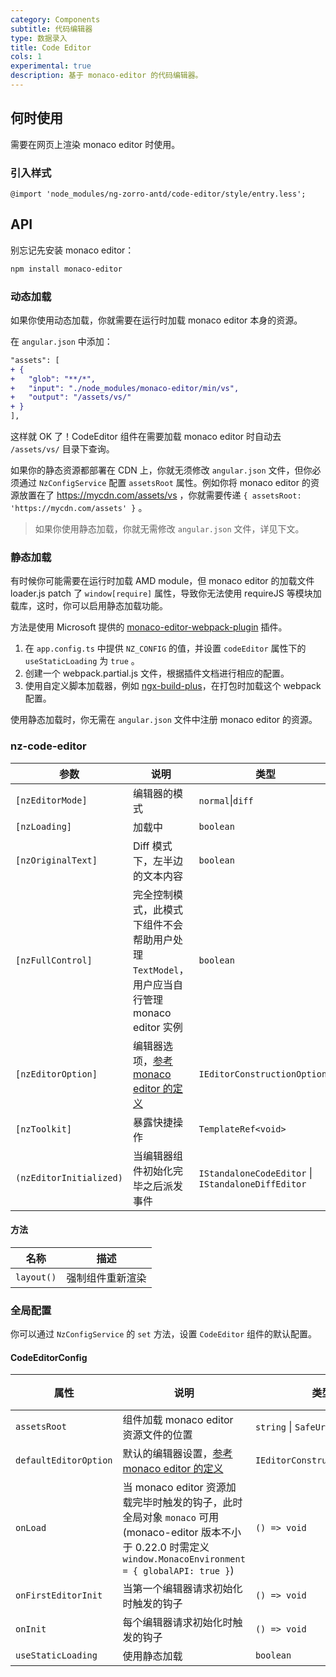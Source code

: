 ```yaml
---
category: Components
subtitle: 代码编辑器
type: 数据录入
title: Code Editor
cols: 1
experimental: true
description: 基于 monaco-editor 的代码编辑器。
---
```



## 何时使用

需要在网页上渲染 monaco editor 时使用。

### 引入样式

```less
@import 'node_modules/ng-zorro-antd/code-editor/style/entry.less';
```

## API

别忘记先安装 monaco editor：

```sh
npm install monaco-editor
```

### 动态加载

如果你使用动态加载，你就需要在运行时加载 monaco editor 本身的资源。

在 `angular.json` 中添加：

```diff
"assets": [
+ {
+   "glob": "**/*",
+   "input": "./node_modules/monaco-editor/min/vs",
+   "output": "/assets/vs/"
+ }
],
```

这样就 OK 了！CodeEditor 组件在需要加载 monaco editor 时自动去 `/assets/vs/` 目录下查询。

如果你的静态资源都部署在 CDN 上，你就无须修改 `angular.json` 文件，但你必须通过 `NzConfigService` 配置 `assetsRoot` 属性。例如你将 monaco editor 的资源放置在了 https://mycdn.com/assets/vs ，你就需要传递 `{ assetsRoot: 'https://mycdn.com/assets' }` 。

> 如果你使用静态加载，你就无需修改 `angular.json` 文件，详见下文。

### 静态加载

有时候你可能需要在运行时加载 AMD module，但 monaco editor 的加载文件 loader.js patch 了 `window[require]` 属性，导致你无法使用 requireJS 等模块加载库，这时，你可以启用静态加载功能。

方法是使用 Microsoft 提供的 [monaco-editor-webpack-plugin](https://github.com/microsoft/monaco-editor-webpack-plugin) 插件。

1. 在 `app.config.ts` 中提供 `NZ_CONFIG` 的值，并设置 `codeEditor` 属性下的 `useStaticLoading` 为 `true` 。
2. 创建一个 webpack.partial.js 文件，根据插件文档进行相应的配置。
3. 使用自定义脚本加载器，例如 [ngx-build-plus](https://github.com/manfredsteyer/ngx-build-plus)，在打包时加载这个 webpack 配置。

使用静态加载时，你无需在 `angular.json` 文件中注册 monaco editor 的资源。

### nz-code-editor

| 参数                      | 说明                                                                                                                       | 类型                                                 | 默认值      |
|-------------------------|--------------------------------------------------------------------------------------------------------------------------|----------------------------------------------------|----------|
| `[nzEditorMode]`        | 编辑器的模式                                                                                                                   | `normal`\|`diff`                                   | `normal` |
| `[nzLoading]`           | 加载中                                                                                                                      | `boolean`                                          | `false`  |
| `[nzOriginalText]`      | Diff 模式下，左半边的文本内容                                                                                                        | `boolean`                                          | `false`  |
| `[nzFullControl]`       | 完全控制模式，此模式下组件不会帮助用户处理 `TextModel`，用户应当自行管理 monaco editor 实例                                                              | `boolean`                                          | `false`  |
| `[nzEditorOption]`      | 编辑器选项，[参考 monaco editor 的定义](https://microsoft.github.io/monaco-editor/api/interfaces/monaco.editor.IEditorOptions.html) | `IEditorConstructionOptions`                       | `{}`     |
| `[nzToolkit]`           | 暴露快捷操作                                                                                                                   | `TemplateRef<void>`                                | -        |
| `(nzEditorInitialized)` | 当编辑器组件初始化完毕之后派发事件                                                                                                        | `IStandaloneCodeEditor` \| `IStandaloneDiffEditor` | -        |

#### 方法

| 名称         | 描述       |
|------------|----------|
| `layout()` | 强制组件重新渲染 |

### 全局配置

你可以通过 `NzConfigService` 的 `set` 方法，设置 `CodeEditor` 组件的默认配置。

#### CodeEditorConfig

| 属性                    | 说明                                                                                                                                     | 类型                           | 默认值     |
|-----------------------|----------------------------------------------------------------------------------------------------------------------------------------|------------------------------|---------|
| `assetsRoot`          | 组件加载 monaco editor 资源文件的位置                                                                                                             | `string` \| `SafeUrl`        | -       |
| `defaultEditorOption` | 默认的编辑器设置，[参考 monaco editor 的定义](https://microsoft.github.io/monaco-editor/docs.html#interfaces/editor.IEditorConstructionOptions.html) | `IEditorConstructionOptions` | `{}`    |
| `onLoad`              | 当 monaco editor 资源加载完毕时触发的钩子，此时全局对象 `monaco` 可用 (monaco-editor 版本不小于 0.22.0 时需定义 `window.MonacoEnvironment = { globalAPI: true }`)     | `() => void`                 | -       |
| `onFirstEditorInit`   | 当第一个编辑器请求初始化时触发的钩子                                                                                                                     | `() => void`                 | -       |
| `onInit`              | 每个编辑器请求初始化时触发的钩子                                                                                                                       | `() => void`                 | -       |
| `useStaticLoading`    | 使用静态加载                                                                                                                                 | `boolean`                    | `false` |
